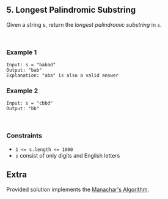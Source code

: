 ## 5. Longest Palindromic Substring

Given a string s, return the *longest palindromic substring* in `s`.

<br>

### Example 1

```
Input: s = "babad"
Output: "bab"
Explanation: "aba" is also a valid answer
```

### Example 2

```
Input: s = "cbbd"
Output: "bb"
```

<br>

### Constraints

* `1 <= s.length <= 1000`
* `s` consist of only digits and English letters

## Extra

Provided solution implements the [Manachar's Algorithm](https://en.wikipedia.org/wiki/Longest_palindromic_substring "Wikipedia.org > Longest Palindromic Substring").
